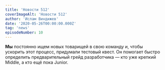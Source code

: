 ```yaml
---
title: 'Новости 512'
coverImageAlt: 'Новости 512'
author: 'Ислам Виндижев'
date: '2020-05-26T00:00:00.000Z'
tag: 'news'
episodeNumber: 10
---
```


**Мы** постоянно ищем новых товарищей в свою команду и, чтобы ускорить этот процесс, придумали тестовый квест. Он помогает быстро определить предварительный грейд разработчика — кто уже крепкий Middle, а кто ещё пока Junior.
